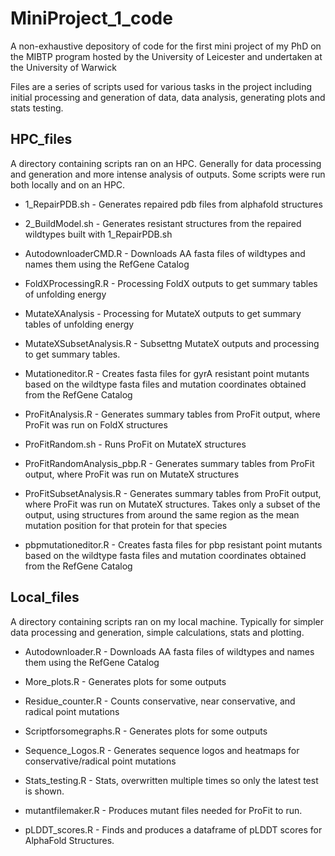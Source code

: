 # MiniProject_1_code
A non-exhaustive depository of code for the first mini project of my PhD on the MIBTP program hosted by the University of Leicester and undertaken at the University of Warwick

Files are a series of scripts used for various tasks in the project including initial processing and generation of data, data analysis, generating plots and stats testing.

## HPC_files
A directory containing scripts ran on an HPC. Generally for data processing and generation and more intense analysis of outputs. Some scripts were run both locally and on an HPC.

  - 1_RepairPDB.sh - Generates repaired pdb files from alphafold structures
  
  - 2_BuildModel.sh - Generates resistant structures from the repaired wildtypes built with 1_RepairPDB.sh
  
  - AutodownloaderCMD.R - Downloads AA fasta files of wildtypes and names them using the RefGene Catalog
  
  - FoldXProcessingR.R - Processing FoldX outputs to get summary tables of unfolding energy
  
  - MutateXAnalysis - Processing for MutateX outputs to get summary tables of unfolding energy
  
  - MutateXSubsetAnalysis.R - Subsettng MutateX outputs and processing to get summary tables.
  
  - Mutationeditor.R - Creates fasta files for gyrA resistant point mutants based on the wildtype fasta files and mutation coordinates obtained from the RefGene Catalog
  
  - ProFitAnalysis.R - Generates summary tables from ProFit output, where ProFit was run on FoldX structures
  
  - ProFitRandom.sh - Runs ProFit on MutateX structures
  
  - ProFitRandomAnalysis_pbp.R - Generates summary tables from ProFit output, where ProFit was run on MutateX structures
  
  - ProFitSubsetAnalysis.R - Generates summary tables from ProFit output, where ProFit was run on MutateX structures. Takes only a subset of the output, using structures from around the same region as the mean mutation position for that protein for that species 
  
  - pbpmutationeditor.R - Creates fasta files for pbp resistant point mutants based on the wildtype fasta files and mutation coordinates obtained from the RefGene Catalog


## Local_files
A directory containing scripts ran on my local machine. Typically for simpler data processing and generation, simple calculations, stats and plotting.

  - Autodownloader.R - Downloads AA fasta files of wildtypes and names them using the RefGene Catalog
  
  - More_plots.R - Generates plots for some outputs
  
  - Residue_counter.R - Counts conservative, near conservative, and radical point mutations
  
  - Scriptforsomegraphs.R - Generates plots for some outputs
  
  - Sequence_Logos.R - Generates sequence logos and heatmaps for conservative/radical point mutations
  
  - Stats_testing.R - Stats, overwritten multiple times so only the latest test is shown.
  
  - mutantfilemaker.R - Produces mutant files needed for ProFit to run.
  
  - pLDDT_scores.R - Finds and produces a dataframe of pLDDT scores for AlphaFold Structures.
